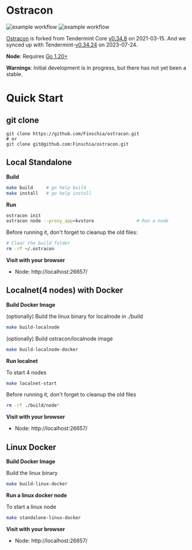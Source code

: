 # Ostracon

![example workflow](https://github.com/Finschia/ostracon/actions/workflows/build.yml/badge.svg)
![example workflow](https://github.com/Finschia/ostracon/actions/workflows/coverage.yml/badge.svg)

[Ostracon](docs/en/01-overview.md "Ostracon: A Fast, Secure Consensus Layer for The Blockchain of New Token Economy")
is forked from Tendermint Core [v0.34.8](https://github.com/tendermint/tendermint/tree/v0.34.8) on 2021-03-15.
And we synced up with Tendermint-[v0.34.24](https://github.com/tendermint/tendermint/tree/v0.34.24) on 2023-07-24.

**Node**: Requires [Go 1.20+](https://golang.org/dl/)

**Warnings**: Initial development is in progress, but there has not yet been a stable.

[](docs/en/01-overview.md)

# Quick Start

## git clone
```shell
git clone https://github.com/Finschia/ostracon.git
# or
git clone git@github.com:Finschia/ostracon.git
```

## Local Standalone
**Build**
 ```sh
 make build     # go help build
 make install   # go help install
 ```

**Run**
 ```sh
 ostracon init
 ostracon node --proxy_app=kvstore                # Run a node
 ```

Before running it, don't forget to cleanup the old files:
 ```sh
 # Clear the build folder
 rm -rf ~/.ostracon
 ```

**Visit with your browser**
* Node: http://localhost:26657/

## Localnet(4 nodes) with Docker
**Build Docker Image**

(optionally) Build the linux binary for localnode in ./build
 ```sh
 make build-localnode
 ```
(optionally) Build ostracon/localnode image
 ```sh
 make build-localnode-docker
 ```

**Run localnet**

To start 4 nodes
 ```sh
 make localnet-start
 ```

Before running it, don't forget to cleanup the old files
 ```sh
 rm -rf ./build/node*
 ```

**Visit with your browser**
* Node: http://localhost:26657/

## Linux Docker
**Build Docker Image**

Build the linux binary
 ```sh
 make build-linux-docker
 ```

**Run a linux docker node**

To start a linux node
 ```sh
 make standalone-linux-docker
 ```

**Visit with your browser**
* Node: http://localhost:26657/
